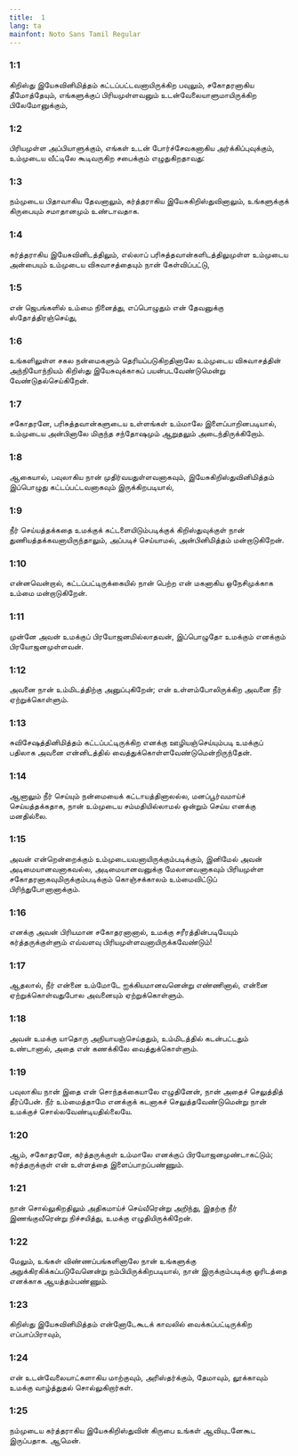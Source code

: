 ```yaml
---
title:  1
lang: ta
mainfont: Noto Sans Tamil Regular
---
```


###  1:1

கிறிஸ்து இயேசுவினிமித்தம் கட்டப்பட்டவனாயிருக்கிற பவுலும், சகோதரனாகிய தீமோத்தேயும், எங்களுக்குப் பிரியமுள்ளவனும் உடன்வேலையாளுமாயிருக்கிற பிலேமோனுக்கும்,

###  1:2

பிரியமுள்ள அப்பியாளுக்கும், எங்கள் உடன் போர்ச்சேவகனாகிய அர்க்கிப்புவுக்கும், உம்முடைய வீட்டிலே கூடிவருகிற சபைக்கும் எழுதுகிறதாவது:

###  1:3

நம்முடைய பிதாவாகிய தேவனாலும், கர்த்தராகிய இயேசுகிறிஸ்துவினாலும், உங்களுக்குக் கிருபையும் சமாதானமும் உண்டாவதாக.

###  1:4

கர்த்தராகிய இயேசுவினிடத்திலும், எல்லாப் பரிசுத்தவான்களிடத்திலுமுள்ள உம்முடைய அன்பையும் உம்முடைய விசுவாசத்தையும் நான் கேள்விப்பட்டு,

###  1:5

என் ஜெபங்களில் உம்மை நினைத்து, எப்பொழுதும் என் தேவனுக்கு ஸ்தோத்திரஞ்செய்து,

###  1:6

உங்களிலுள்ள சகல நன்மைகளும் தெரியப்படுகிறதினாலே உம்முடைய விசுவாசத்தின் அந்நியோந்நியம் கிறிஸ்து இயேசுவுக்காகப் பயன்படவேண்டுமென்று வேண்டுதல்செய்கிறேன்.

###  1:7

சகோதரனே, பரிசுத்தவான்களுடைய உள்ளங்கள் உம்மாலே இளைப்பாறினபடியால், உம்முடைய அன்பினாலே மிகுந்த சந்தோஷமும் ஆறுதலும் அடைந்திருக்கிறோம்.

###  1:8

ஆகையால், பவுலாகிய நான் முதிர்வயதுள்ளவனாகவும், இயேசுகிறிஸ்துவினிமித்தம் இப்பொழுது கட்டப்பட்டவனாகவும் இருக்கிறபடியால்,

###  1:9

நீர் செய்யத்தக்கதை உமக்குக் கட்டளையிடும்படிக்குக் கிறிஸ்துவுக்குள் நான் துணியத்தக்கவனாயிருந்தாலும், அப்படிச் செய்யாமல், அன்பினிமித்தம் மன்றாடுகிறேன்.

###  1:10

என்னவென்றால், கட்டப்பட்டிருக்கையில் நான் பெற்ற என் மகனாகிய ஒநேசிமுக்காக உம்மை மன்றாடுகிறேன்.

###  1:11

முன்னே அவன் உமக்குப் பிரயோஜனமில்லாதவன், இப்பொழுதோ உமக்கும் எனக்கும் பிரயோஜனமுள்ளவன்.

###  1:12

அவனை நான் உம்மிடத்திற்கு அனுப்புகிறேன்; என் உள்ளம்போலிருக்கிற அவனை நீர் ஏற்றுக்கொள்ளும்.

###  1:13

சுவிசேஷத்தினிமித்தம் கட்டப்பட்டிருக்கிற எனக்கு ஊழியஞ்செய்யும்படி உமக்குப் பதிலாக அவனை என்னிடத்தில் வைத்துக்கொள்ளவேண்டுமென்றிருந்தேன்.

###  1:14

ஆனாலும் நீர் செய்யும் நன்மையைக் கட்டாயத்தினாலல்ல, மனப்பூர்வமாய்ச் செய்யத்தக்கதாக, நான் உம்முடைய சம்மதியில்லாமல் ஒன்றும் செய்ய எனக்கு மனதில்லை.

###  1:15

அவன் என்றென்றைக்கும் உம்முடையவனாயிருக்கும்படிக்கும், இனிமேல் அவன் அடிமையானவனாகவல்ல, அடிமையானவனுக்கு மேலானவனாகவும் பிரியமுள்ள சகோதரனாகவுமிருக்கும்படிக்கும் கொஞ்சக்காலம் உம்மைவிட்டுப் பிரிந்துபோனானாக்கும்.

###  1:16

எனக்கு அவன் பிரியமான சகோதரனானால், உமக்கு சரீரத்தின்படியேயும் கர்த்தருக்குள்ளும் எவ்வளவு பிரியமுள்ளவனாயிருக்கவேண்டும்!

###  1:17

ஆதலால், நீர் என்னை உம்மோடே ஐக்கியமானவனென்று எண்ணினால், என்னை ஏற்றுக்கொள்வதுபோல அவனையும் ஏற்றுக்கொள்ளும்.

###  1:18

அவன் உமக்கு யாதொரு அநியாயஞ்செய்ததும், உம்மிடத்தில் கடன்பட்டதும் உண்டானால், அதை என் கணக்கிலே வைத்துக்கொள்ளும்.

###  1:19

பவுலாகிய நான் இதை என் சொந்தக்கையாலே எழுதினேன், நான் அதைச் செலுத்தித் தீர்ப்பேன். நீர் உம்மைத்தாமே எனக்குக் கடனாகச் செலுத்தவேண்டுமென்று நான் உமக்குச் சொல்லவேண்டியதில்லையே.

###  1:20

ஆம், சகோதரனே, கர்த்தருக்குள் உம்மாலே எனக்குப் பிரயோஜனமுண்டாகட்டும்; கர்த்தருக்குள் என் உள்ளத்தை இளைப்பாறப்பண்ணும்.

###  1:21

நான் சொல்லுகிறதிலும் அதிகமாய்ச் செய்வீரென்று அறிந்து, இதற்கு நீர் இணங்குவீரென்று நிச்சயித்து, உமக்கு எழுதியிருக்கிறேன்.

###  1:22

மேலும், உங்கள் விண்ணப்பங்களினாலே நான் உங்களுக்கு அநுக்கிரகிக்கப்படுவேனென்று நம்பியிருக்கிறபடியால், நான் இருக்கும்படிக்கு ஓரிடத்தை எனக்காக ஆயத்தம்பண்ணும்.

###  1:23

கிறிஸ்து இயேசுவினிமித்தம் என்னோடேகூடக் காவலில் வைக்கப்பட்டிருக்கிற எப்பாப்பிராவும்,

###  1:24

என் உடன்வேலையாட்களாகிய மாற்குவும், அரிஸ்தர்க்கும், தேமாவும், லூக்காவும் உமக்கு வாழ்த்துதல் சொல்லுகிறார்கள்.

###  1:25

நம்முடைய கர்த்தராகிய இயேசுகிறிஸ்துவின் கிருபை உங்கள் ஆவியுடனேகூட இருப்பதாக. ஆமென்.

